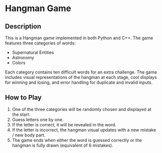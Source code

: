 # Hangman Game

## Description
This is a Hangman game implemented in both Python and C++. The game features three categories of words:
- Supernatural Entities
- Astronomy
- Colors

Each category contains ten difficult words for an extra challenge. The game includes visual representations of the hangman at each stage, cool displays for winning and losing, and error handling for duplicate and invalid inputs.

## How to Play
1. One of the three categories will be randomly chosen and displayed at the start.
2. Guess letters one by one.
3. If the letter is correct, it will be revealed in the word.
4. If the letter is incorrect, the hangman visual updates with a new mistake / new body part.
5. The game ends when either the word is guessed correctly or the hangman is fully drawn (equivalent of 6 mistakes).

